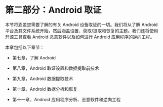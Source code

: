# 第二部分：Android 取证

本节将涵盖您需要了解的有关 Android 设备取证的一切。我们将从了解 Android 平台及其文件系统开始，然后涵盖设置、获取/提取和恢复的主题。我们还将使用开源工具查看 Android 恶意软件以及如何进行 Android 应用程序的逆向工程。

本章包括以下章节：

+   第七章，了解 Android

+   第八章，Android 取证设置和数据提取前技术

+   第九章，Android 数据提取技术

+   第十章，Android 数据分析和恢复

+   第十一章，Android 应用程序分析、恶意软件和逆向工程
